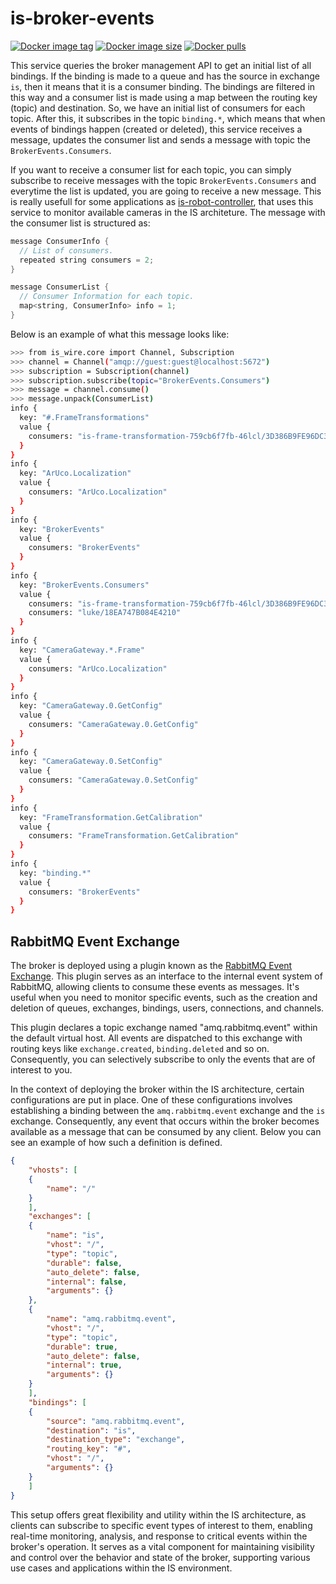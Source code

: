 # is-broker-events

[![Docker image tag](https://img.shields.io/docker/v/labvisio/is-broker-events?sort=semver&style=flat-square)](https://hub.docker.com/r/labvisio/is-broker-events/tags)
[![Docker image size](https://img.shields.io/docker/image-size/labvisio/is-broker-events?sort=semver&style=flat-square)](https://hub.docker.com/r/labvisio/is-broker-events)
[![Docker pulls](https://img.shields.io/docker/pulls/labvisio/is-broker-events?style=flat-square)](https://hub.docker.com/r/labvisio/is-broker-events)

This service queries the broker management API to get an initial list of all bindings. If the binding is made to a queue and has the source in exchange ``is``, then it means that it is a consumer binding. The bindings are filtered in this way and a consumer list is made using a map between the routing key (topic) and destination. So, we have an initial list of consumers for each topic. After this, it subscribes in the topic `binding.*`, which means that when events of bindings happen (created or deleted), this service receives a message, updates the consumer list and sends a message with topic the `BrokerEvents.Consumers`.

If you want to receive a consumer list for each topic, you can simply subscribe to receive messages with the topic `BrokerEvents.Consumers` and everytime the list is updated, you are going to receive a new message. This is really usefull for some applications as [is-robot-controller](https://github.com/labviros/is-robot-controller), that uses this service to monitor available cameras in the IS architeture. The message with the consumer list is structured as:

```cpp
message ConsumerInfo {
  // List of consumers.
  repeated string consumers = 2;
}

message ConsumerList {
  // Consumer Information for each topic.
  map<string, ConsumerInfo> info = 1;
}
```

Below is an example of what this message looks like:

```bash
>>> from is_wire.core import Channel, Subscription
>>> channel = Channel("amqp://guest:guest@localhost:5672")
>>> subscription = Subscription(channel)
>>> subscription.subscribe(topic="BrokerEvents.Consumers")
>>> message = channel.consume()
>>> message.unpack(ConsumerList)
info {
  key: "#.FrameTransformations"
  value {
    consumers: "is-frame-transformation-759cb6f7fb-46lcl/3D386B9FE96DC3FC"
  }
}
info {
  key: "ArUco.Localization"
  value {
    consumers: "ArUco.Localization"
  }
}
info {
  key: "BrokerEvents"
  value {
    consumers: "BrokerEvents"
  }
}
info {
  key: "BrokerEvents.Consumers"
  value {
    consumers: "is-frame-transformation-759cb6f7fb-46lcl/3D386B9FE96DC3FC"
    consumers: "luke/18EA747B084E4210"
  }
}
info {
  key: "CameraGateway.*.Frame"
  value {
    consumers: "ArUco.Localization"
  }
}
info {
  key: "CameraGateway.0.GetConfig"
  value {
    consumers: "CameraGateway.0.GetConfig"
  }
}
info {
  key: "CameraGateway.0.SetConfig"
  value {
    consumers: "CameraGateway.0.SetConfig"
  }
}
info {
  key: "FrameTransformation.GetCalibration"
  value {
    consumers: "FrameTransformation.GetCalibration"
  }
}
info {
  key: "binding.*"
  value {
    consumers: "BrokerEvents"
  }
}
```

## RabbitMQ Event Exchange

The broker is deployed using a plugin known as the [RabbitMQ Event Exchange](https://github.com/rabbitmq/rabbitmq-server/tree/master/deps/rabbitmq_event_exchange). This plugin serves as an interface to the internal event system of RabbitMQ, allowing clients to consume these events as messages. It's useful when you need to monitor specific events, such as the creation and deletion of queues, exchanges, bindings, users, connections, and channels.

This plugin declares a topic exchange named "amq.rabbitmq.event" within the default virtual host. All events are dispatched to this exchange with routing keys like `exchange.created`, `binding.deleted` and so on. Consequently, you can selectively subscribe to only the events that are of interest to you.

In the context of deploying the broker within the IS architecture, certain configurations are put in place. One of these configurations involves establishing a binding between the `amq.rabbitmq.event` exchange and the `is` exchange. Consequently, any event that occurs within the broker becomes available as a message that can be consumed by any client. Below you can see an example of how such a definition is defined.

```json
{
    "vhosts": [
    {
        "name": "/"
    }
    ],
    "exchanges": [
    {
        "name": "is",
        "vhost": "/",
        "type": "topic",
        "durable": false,
        "auto_delete": false,
        "internal": false,
        "arguments": {}
    },
    {
        "name": "amq.rabbitmq.event",
        "vhost": "/",
        "type": "topic",
        "durable": true,
        "auto_delete": false,
        "internal": true,
        "arguments": {}
    }
    ],
    "bindings": [
    {
        "source": "amq.rabbitmq.event",
        "destination": "is",
        "destination_type": "exchange",
        "routing_key": "#",
        "vhost": "/",
        "arguments": {}
    }
    ]
}
```

This setup offers great flexibility and utility within the IS architecture, as clients can subscribe to specific event types of interest to them, enabling real-time monitoring, analysis, and response to critical events within the broker's operation. It serves as a vital component for maintaining visibility and control over the behavior and state of the broker, supporting various use cases and applications within the IS environment.